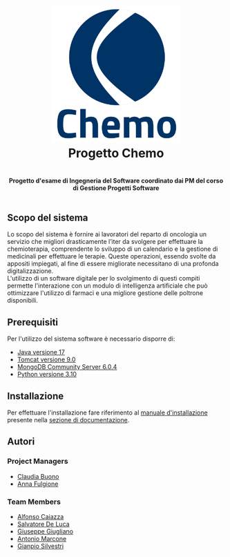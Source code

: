 <div style="display: flex; flex-direction: column; align-items: center">
    <h1 align="center" style="width: 300px">
        <br>
        <img src="./src/main/webapp/static/images/chemo_logo_and_name-vertical.png" alt="Chemo" width="600px">
        <br>
        Progetto Chemo
        <br>
    </h1>
<h4 align="center">Progetto d'esame di Ingegneria del Software coordinato dai PM del corso di Gestione Progetti Software</h4>
</div>


## Scopo del sistema
Lo scopo del sistema è fornire ai lavoratori del reparto di oncologia un servizio che migliori drasticamente
l’iter da svolgere per effettuare la chemioterapia, comprendente lo sviluppo di un calendario e la gestione
di medicinali per effettuare le terapie. Queste operazioni, essendo svolte da appositi impiegati, al fine di
essere migliorate necessitano di una profonda digitalizzazione.
<br>
L'utilizzo di un software digitale per lo svolgimento di questi compiti permette l'interazione con un modulo 
di intelligenza artificiale che può ottimizzare l'utilizzo di farmaci e una migliore gestione delle poltrone disponibili.


## Prerequisiti

Per l'utilizzo del sistema software è necessario disporre di:

- <a href="https://www.oracle.com/java/technologies/javase/jdk17-archive-downloads.html">Java versione 17</a>
- <a href="https://tomcat.apache.org/download-90.cgi">Tomcat versione 9.0</a>
- <a href="https://www.mongodb.com/try/download/community">MongoDB Community Server 6.0.4</a>
- <a href="https://www.python.org/downloads/release/python-3100/">Python versione 3.10</a>

## Installazione

Per effettuare l'installazione fare riferimento al <a href="https://github.com/Claudiabuono/Chemo/blob/master/documentation/2022_MDI_C13.pdf">manuale d'installazione</a> presente nella <a href="https://github.com/Claudiabuono/Chemo/tree/master/documentation">sezione di documentazione</a>.


## Autori

### Project Managers

- <a href="https://github.com/Claudiabuono">Claudia Buono</a>
- <a href="https://github.com/annafulgione98">Anna Fulgione</a>

### Team Members

- <a href="https://github.com/alfoCaiazza">Alfonso Caiazza</a>
- <a href="https://github.com/totore01">Salvatore De Luca</a>
- <a href="https://github.com/GGiugliano23">Giuseppe Giugliano</a>
- <a href="https://github.com/amarcone42">Antonio Marcone</a>
- <a href="https://github.com/Gianpyy">Gianpio Silvestri</a>

